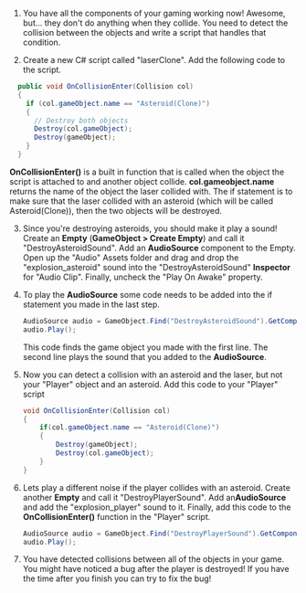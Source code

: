 1. You have all the components of your gaming working now! Awesome, but... they don't do anything when they collide. You need to detect the collision between the objects and write a script that handles that condition.

2. Create a new C# script called "laserClone". Add the following code to the script.

  ```csharp
    public void OnCollisionEnter(Collision col)
    {
      if (col.gameObject.name == "Asteroid(Clone)")
      {
        // Destroy both objects
        Destroy(col.gameObject);
        Destroy(gameObject);
      }
    }
  ```
  
  **OnCollisionEnter()** is a built in function that is called when the object the script is attached to and another object collide. **col.gameobject.name** returns the name of the object the laser collided with. The if statement is to make sure that the laser collided with an asteroid (which will be called Asteroid(Clone)), then the two objects will be destroyed. 
  
3. Since you're destroying asteroids, you should make it play a sound! Create an **Empty** (**GameObject > Create Empty**) and call it "DestroyAsteroidSound". Add an **AudioSource** component to the Empty. Open up the "Audio" Assets folder and drag and drop the "explosion_asteroid" sound into the "DestroyAsteroidSound" **Inspector** for "Audio Clip". Finally, uncheck the "Play On Awake" property. 

4. To play the **AudioSource** some code needs to be added into the if statement you made in the last step.

    ```csharp
    AudioSource audio = GameObject.Find("DestroyAsteroidSound").GetComponent<AudioSource>();
    audio.Play();
    ```
    
    This code finds the game object you made with the first line. The second line plays the sound that you added to the **AudioSource**.
    
5. Now you can detect a collision with an asteroid and the laser, but not your "Player" object and an asteroid. Add this code to your "Player" script

    ```csharp
    void OnCollisionEnter(Collision col)
    {
        if(col.gameObject.name == "Asteroid(Clone)")
        {
            Destroy(gameObject);
            Destroy(col.gameObject);
        }
    }
    ```
    
6. Lets play a different noise if the player collides with an asteroid. Create another **Empty** and call it "DestroyPlayerSound". Add an**AudioSource** and add the "explosion_player" sound to it. Finally, add this code to the **OnCollisionEnter()** function in the "Player" script.

    ```csharp
    AudioSource audio = GameObject.Find("DestroyPlayerSound").GetComponent<AudioSource>();
    audio.Play();
    ```
   
7. You have detected collisions between all of the objects in your game. You might have noticed a bug after the player is destroyed! If you have the time after you finish you can try to fix the bug!

    